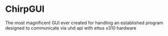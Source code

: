 # ChirpGUI
The most magnificent GUI ever created for handling an established program designed to communicate via uhd api with ettus x310 hardware

